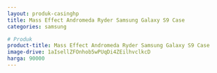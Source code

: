 ```yaml
---
layout: produk-casinghp
title: Mass Effect Andromeda Ryder Samsung Galaxy S9 Case
categories: samsung

# Produk
product-title: Mass Effect Andromeda Ryder Samsung Galaxy S9 Case
image-drive: 1aIsellZFOnhob5wPUqDi4ZEilhvclkcD
harga: 90000
---
```

